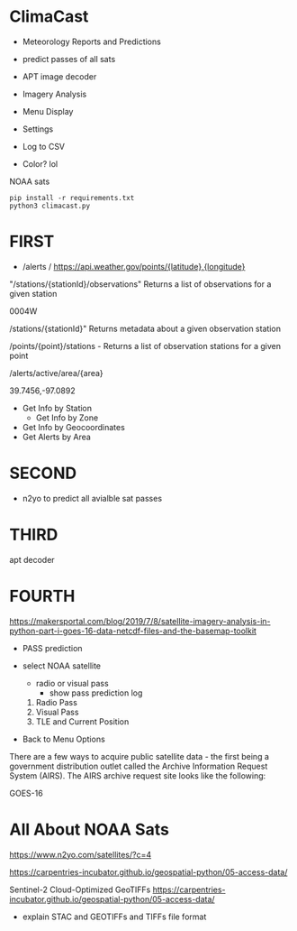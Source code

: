# ClimaCast

- Meteorology Reports and Predictions
- predict passes of all sats
- APT image decoder
- Imagery Analysis

- Menu Display

- Settings
- Log to CSV
- Color? lol

NOAA sats


```
pip install -r requirements.txt
python3 climacast.py
```


# FIRST

- /alerts
/ https://api.weather.gov/points/{latitude},{longitude}


"/stations/{stationId}/observations" Returns a list of observations for a given station

0004W

/stations/{stationId}" Returns metadata about a given observation station

/points/{point}/stations - Returns a list of observation stations for a given point

/alerts/active/area/{area}

39.7456,-97.0892

- Get Info by Station
    - Get Info by Zone
- Get Info by Geocoordinates
- Get Alerts by Area


# SECOND

- n2yo to predict all avialble sat passes


# THIRD

apt decoder

# FOURTH

https://makersportal.com/blog/2019/7/8/satellite-imagery-analysis-in-python-part-i-goes-16-data-netcdf-files-and-the-basemap-toolkit



- PASS prediction

- select NOAA satellite
    - radio or visual pass
        - show pass prediction log

    1. Radio Pass
    2. Visual Pass
    3. TLE and Current Position 

- Back to Menu Options



There are a few ways to acquire public satellite data - the first being a government distribution outlet called the Archive Information Request System (AIRS). The AIRS archive request site looks like the following:


GOES-16

# All About NOAA Sats
https://www.n2yo.com/satellites/?c=4

https://carpentries-incubator.github.io/geospatial-python/05-access-data/

Sentinel-2 Cloud-Optimized GeoTIFFs
https://carpentries-incubator.github.io/geospatial-python/05-access-data/

- explain STAC and GEOTIFFs and TIFFs file format